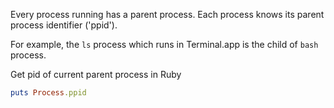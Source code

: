 Every process running has a parent process. Each process knows its parent process identifier ('ppid').

For example, the `ls` process which runs in Terminal.app is the child of `bash` process.

Get pid of current parent process in Ruby

```ruby
puts Process.ppid
```
